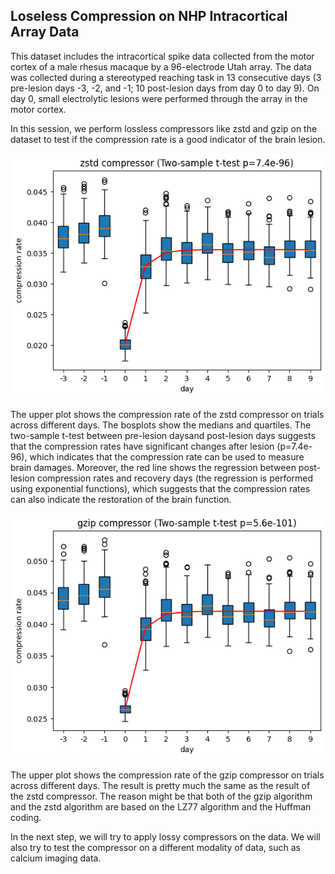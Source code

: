 ## Loseless Compression on NHP Intracortical Array Data

This dataset includes the intracortical spike data collected from the motor cortex of a male rhesus macaque by a 96-electrode Utah array. The data was collected during a stereotyped reaching task in 13 consecutive days (3 pre-lesion days -3, -2, and -1; 10 post-lesion days from day 0 to day 9). On day 0, small electrolytic lesions were performed through the array in the motor cortex. 

In this session, we perform lossless compressors like zstd and gzip on the dataset to test if the compression rate is a good indicator of the brain lesion.

![Alt text](image.png)

The upper plot shows the compression rate of the zstd compressor on trials across different days. The bosplots show the medians and quartiles. The two-sample t-test between pre-lesion daysand post-lesion days suggests that the compression rates have significant changes after lesion (p=7.4e-96), which indicates that the compression rate can be used to measure brain damages. Moreover, the red line shows the regression between post-lesion compression rates and recovery days (the regression is performed using exponential functions), which suggests that the compression rates can also indicate the restoration of the brain function.

![Alt text](image-1.png)

The upper plot shows the compression rate of the gzip compressor on trials across different days. The result is pretty much the same as the result of the zstd compressor. The reason might be that both of the gzip algorithm and the zstd algorithm are based on the LZ77 algorithm and the Huffman coding.

In the next step, we will try to apply lossy compressors on the data. We will also try to test the compressor on a different modality of data, such as calcium imaging data.